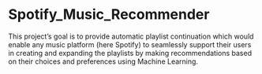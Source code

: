 # Spotify_Music_Recommender
This project’s goal is to provide automatic playlist continuation which would enable any music platform (here Spotify) to seamlessly support their users in creating and expanding the playlists by making recommendations based on their choices and preferences using Machine Learning.
